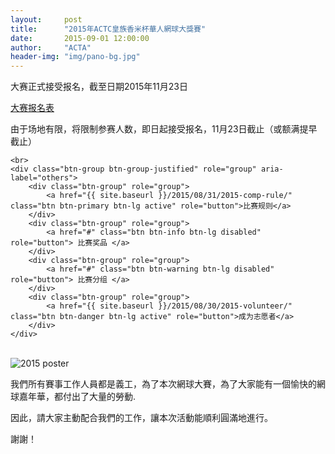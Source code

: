 ```yaml
---
layout:     post
title:      "2015年ACTC皇族香米杯華人網球大獎賽"
date:       2015-09-01 12:00:00
author:     "ACTA"
header-img: "img/pano-bg.jpg"
---
```

<div>
	<p> 大赛正式接受报名，截至日期2015年11月23日 </p>
  <p class="text-center"> <a href="{{ site.baseurl }}/0.register/" class="btn btn-success btn-lg active" role="button"> 大赛报名表 </a> </p>
  <p class="bg-danger"><span class="glyphicon glyphicon-exclamation-sign" aria-hidden="true"></span> 由于场地有限，将限制参赛人数，即日起接受报名，11月23日截止（或额满提早截止）</p>

	<br>
	<div class="btn-group btn-group-justified" role="group" aria-label="others">
		<div class="btn-group" role="group">
			<a href="{{ site.baseurl }}/2015/08/31/2015-comp-rule/" class="btn btn-primary btn-lg active" role="button">比赛规则</a>
		</div>
		<div class="btn-group" role="group">
			<a href="#" class="btn btn-info btn-lg disabled" role="button"> 比赛奖品 </a>
		</div>
		<div class="btn-group" role="group">
			<a href="#" class="btn btn-warning btn-lg disabled" role="button"> 比赛分组 </a>
		</div>
		<div class="btn-group" role="group">
			<a href="{{ site.baseurl }}/2015/08/30/2015-volunteer/" class="btn btn-danger btn-lg active" role="button">成为志愿者</a>
		</div>
	</div>
<br>
<div class="row">
	<div class="col-xs-12 col-sm-12 col-md-12 col-lg-12">
		<img class="img-responsive" src="{{ site.baseurl }}/img/2015-poster.jpg" alt="2015 poster" />
		<br>
		<p>我們所有賽事工作人員都是義工，為了本次網球大賽，為了大家能有一個愉快的網球嘉年華，都付出了大量的勞動.</p>
		<p>因此，請大家主動配合我們的工作，讓本次活動能順利圓滿地進行。</p>
		<p>謝謝！</p>
	</div>
</div>
</div>
